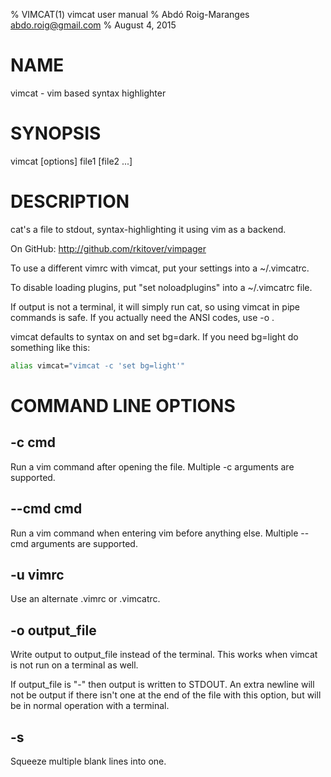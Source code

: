 % VIMCAT(1) vimcat user manual
% Abdó Roig-Maranges <abdo.roig@gmail.com>
% August 4, 2015

# NAME

vimcat - vim based syntax highlighter

# SYNOPSIS

vimcat [options] file1 [file2 ...]

# DESCRIPTION
cat's a file to stdout, syntax-highlighting it using vim as a backend.

On GitHub: <http://github.com/rkitover/vimpager>

To use a different vimrc with vimcat, put your settings into a ~/.vimcatrc.

To disable loading plugins, put "set noloadplugins" into a ~/.vimcatrc file.

If output is not a terminal, it will simply run cat, so using vimcat in
pipe commands is safe. If you actually need the ANSI codes, use -o .

vimcat defaults to syntax on and set bg=dark. If you need bg=light do
something like this:

```bash
alias vimcat="vimcat -c 'set bg=light'"
```

# COMMAND LINE OPTIONS

## -c cmd

Run a vim command after opening the file. Multiple -c arguments are
supported.

## --cmd cmd

Run a vim command when entering vim before anything else. Multiple --cmd
arguments are supported.

## -u vimrc

Use an alternate .vimrc or .vimcatrc.

## -o output_file

Write output to output_file instead of the terminal. This works when
vimcat is not run on a terminal as well.

If output_file is "-" then output is written to STDOUT. An extra newline
will not be output if there isn't one at the end of the file with this
option, but will be in normal operation with a terminal.

## -s

Squeeze multiple blank lines into one.
